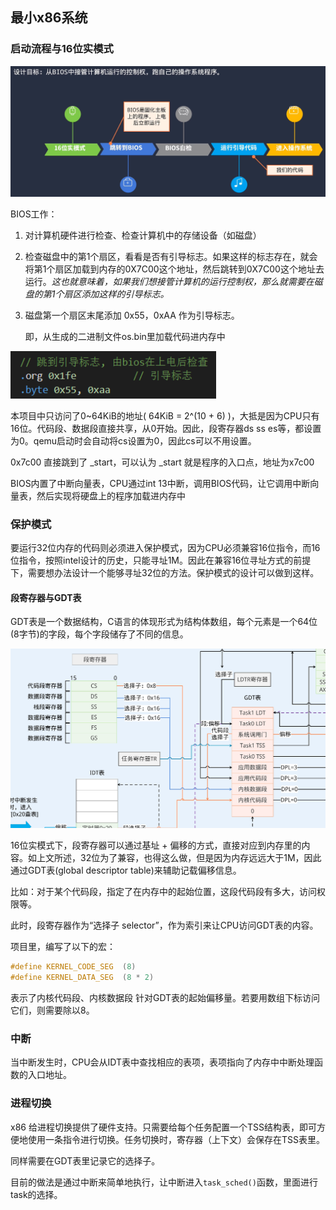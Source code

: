 ## 最小x86系统

### 启动流程与16位实模式

![image-20230129115509053](note_pic/image-20230129115509053.png)

BIOS工作：

1. 对计算机硬件进行检查、检查计算机中的存储设备（如磁盘）

2. 检查磁盘中的第1个扇区，看看是否有引导标志。如果这样的标志存在，就会将第1个扇区加载到内存的0X7C00这个地址，然后跳转到0X7C00这个地址去运行。*这也就意味着，如果我们想接管计算机的运行控制权，那么就需要在磁盘的第1个扇区添加这样的引导标志。*

3. 磁盘第一个扇区末尾添加 0x55，0xAA 作为引导标志。

   即，从生成的二进制文件os.bin里加载代码进内存中

<img src="note_pic/image-20230129121154832.png" alt="image-20230129121154832" style="zoom:50%;" />





本项目中只访问了0~64KiB的地址( 64KiB = 2^(10 + 6) )，大抵是因为CPU只有16位。代码段、数据段直接共享，从0开始。因此，段寄存器ds ss es等，都设置为0。qemu启动时会自动将cs设置为0，因此cs可以不用设置。

0x7c00 直接跳到了 _start，可以认为 _start 就是程序的入口点，地址为x7c00

BIOS内置了中断向量表，CPU通过int 13中断，调用BIOS代码，让它调用中断向量表，然后实现将硬盘上的程序加载进内存中



### 保护模式

要运行32位内存的代码则必须进入保护模式，因为CPU必须兼容16位指令，而16位指令，按照intel设计的历史，只能寻址1M。因此在兼容16位寻址方式的前提下，需要想办法设计一个能够寻址32位的方法。保护模式的设计可以做到这样。

#### 段寄存器与GDT表

GDT表是一个数据结构，C语言的体现形式为结构体数组，每个元素是一个64位(8字节)的字段，每个字段储存了不同的信息。

![image-20230130181100448](note_pic/image-20230130181100448.png)

16位实模式下，段寄存器可以通过基址 + 偏移的方式，直接对应到内存里的内容。如上文所述，32位为了兼容，也得这么做，但是因为内存远远大于1M，因此通过GDT表(global descriptor table)来辅助记载偏移信息。

比如：对于某个代码段，指定了在内存中的起始位置，这段代码段有多大，访问权限等。

此时，段寄存器作为“选择子 selector”，作为索引来让CPU访问GDT表的内容。

项目里，编写了以下的宏：

```C
#define KERNEL_CODE_SEG  (8)
#define KERNEL_DATA_SEG  (8 * 2) 
```

表示了内核代码段、内核数据段 针对GDT表的起始偏移量。若要用数组下标访问它们，则需要除以8。



### 中断

当中断发生时，CPU会从IDT表中查找相应的表项，表项指向了内存中中断处理函数的入口地址。



### 进程切换

x86 给进程切换提供了硬件支持。只需要给每个任务配置一个TSS结构表，即可方便地使用一条指令进行切换。任务切换时，寄存器（上下文）会保存在TSS表里。

同样需要在GDT表里记录它的选择子。

目前的做法是通过中断来简单地执行，让中断进入`task_sched()`函数，里面进行task的选择。

